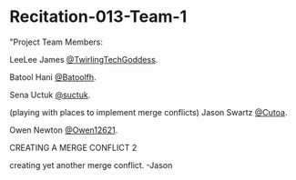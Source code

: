
# Recitation-013-Team-1
"Project Team Members:

LeeLee James [@TwirlingTechGoddess](https://github.com/twirlingtechgoddess "LeeLee's Profile").

Batool Hani [@Batoolfh](https://github.com/Batoolfh "Batool's Profile").

Sena Uctuk [@suctuk](https://github.com/suctuk "Sena's Profile").

(playing with places to implement merge conflicts)
Jason Swartz [@Cutoa](https://github.com/Cutoa "Jason's Profile").

Owen Newton [@Owen12621](https://github.com/Owen12621 "Owen's Profile").

CREATING A MERGE CONFLICT 2

creating yet another merge conflict. -Jason 
